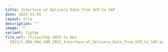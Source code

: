 ```yaml
---
title: Interface of Delivery Data from SCM to SAP
date: 2023-11-01
layout: file
description: ""
image: ""
variant: tiptap
file_url: /files/Sep 2023 to Nov
  2023/C_884_KKH_SHM_2023_Interface_of_Delivery_Data_from_SCM_to_SAP.pdf
---
```

